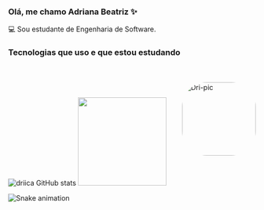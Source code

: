 ### Olá, me chamo Adriana Beatriz ✨

💻 Sou estudante de Engenharia de Software.


### Tecnologias que uso e que estou estudando

<div style="display: incline_block"></br>
 <img align="" alt="" src="https://img.shields.io/badge/HTML5-E34F26?style=for-the-badge&logo=html5&logoColor=white" />
 <img align="" alt="" src="https://img.shields.io/badge/CSS3-1572B6?style=for-the-badge&logo=css3&logoColor=white" />
 <img align="" alt="" src="https://img.shields.io/badge/JavaScript-F7DF1E?style=for-the-badge&logo=javascript&logoColor=black" />
 <img align="" alt="" src="https://img.shields.io/badge/React-20232A?style=for-the-badge&logo=react&logoColor=61DAFB" />
 <img align="" alt="" src="https://img.shields.io/badge/Java-ED8B00?style=for-the-badge&logo=java&logoColor=white" /> </br>
 <img align="right" alt="Dri-pic" height="150" style="border-radius:50px; " src="https://media.discordapp.net/attachments/923619727971065896/937369046771437598/IMG-20220130-WA00011.jpg"
</div></br>


![driica GitHub stats](https://github-readme-stats.vercel.app/api?username=driica&show_icons=true&theme=moltack)
<img height="180em" src="https://github-readme-stats.vercel.app/api/top-langs/?username=driica&layout=compact&langs_count=7&theme=moltack"/>


  ![Snake animation](https://github.com/driica/driica/blob/output/github-contribution-grid-snake.svg)


